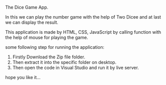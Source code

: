 The Dice Game App.

In this we can play the number game with the help of Two Dicee and at last we can display the result.

This application is made by HTML, CSS, JavaScript by calling function with the help of mouse for playing the game.

some following step for running the application:
1. Firstly Download the Zip file folder.
2. Then extract it into the specific folder on desktop.
3. Then open the code in Visual Studio and run it by live server.

hope you like it...
